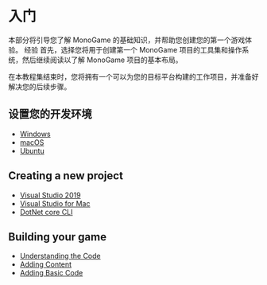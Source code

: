 # 入门

本部分将引导您了解 MonoGame 的基础知识，并帮助您创建您的第一个游戏体验。
经验
首先，选择您将用于创建第一个 MonoGame 项目的工具集和操作系统，然后继续阅读以了解 MonoGame 项目的基本布局。

在本教程集结束时，您将拥有一个可以为您的目标平台构建的工作项目，并准备好解决您的后续步骤。

## 设置您的开发环境

- [Windows](1_setting_up_your_development_environment_windows.md)
- [macOS](1_setting_up_your_development_environment_macos.md)
- [Ubuntu](1_setting_up_your_development_environment_ubuntu.md)

## Creating a new project

- [Visual Studio 2019](2_creating_a_new_project_vs.md)
- [Visual Studio for Mac](2_creating_a_new_project_vsm.md)
- [DotNet core CLI](2_creating_a_new_project_netcore.md)

## Building your game

- [Understanding the Code](3_understanding_the_code.md)
- [Adding Content](4_adding_content.md)
- [Adding Basic Code](5_adding_basic_code.md)
